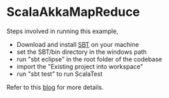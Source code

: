 # ScalaAkkaMapReduce

Steps involved in running this example,

* Download and install [SBT](http://www.scala-sbt.org/) on your machine
* set the SBT/bin directory in the windows path
* run "sbt eclipse" in the root folder of the codebase
* import the "Existing project into workspace"
* run "sbt test" to run ScalaTest

Refer to this [blog](http://krishnasblog.com/2012/11/11/scalatest-a-mapreduce-using-akka/) for more details.
